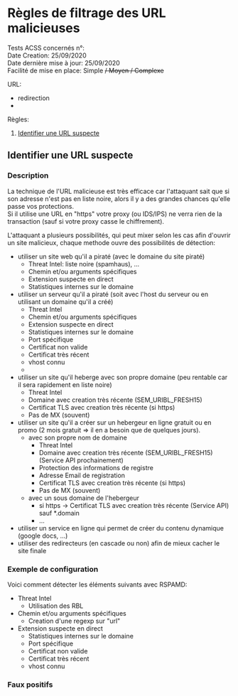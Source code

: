 # Règles de filtrage des URL malicieuses
Tests ACSS concernés n°:  
Date Creation: 25/09/2020  
Date dernière mise à jour: 25/09/2020  
Facilité de mise en place: Simple ~~/ Moyen / Complexe~~  

URL:
  - redirection
  - 
Règles:
1. [Identifier une URL suspecte](#reject)


## Identifier une URL suspecte <a name="reject"></a>
### Description
La technique de l'URL malicieuse est très efficace car l'attaquant sait que si son adresse n'est pas en liste noire, alors il y a des grandes chances qu'elle passe vos protections.  
Si il utilise une URL en "https" votre proxy (ou IDS/IPS) ne verra rien de la transaction (sauf si votre proxy casse le chiffrement).  

L'attaquant a plusieurs possibilités, qui peut mixer selon les cas afin d'ouvrir un site malicieux, chaque methode ouvre des possibilités de détection:
  - utiliser un site web qu'il a piraté (avec le domaine du site piraté)
    - Threat Intel: liste noire (spamhaus), ...
    - Chemin et/ou arguments spécifiques
    - Extension suspecte en direct
    - Statistiques internes sur le domaine
  - utiliser un serveur qu'il a piraté (soit avec l'host du serveur ou en utilisant un domaine qu'il a créé)
    - Threat Intel
    - Chemin et/ou arguments spécifiques
    - Extension suspecte en direct
    - Statistiques internes sur le domaine
    - Port spécifique
    - Certificat non valide
    - Certificat très récent
    - vhost connu
    - 
  - utiliser un site qu'il heberge avec son propre domaine (peu rentable car il sera rapidement en liste noire)
    - Threat Intel
    - Domaine avec creation très récente (SEM_URIBL_FRESH15)
    - Certificat TLS avec creation très récente (si https)
    - Pas de MX (souvent)
  - utiliser un site qu'il a créer sur un hebergeur en ligne gratuit ou en promo (2 mois gratuit => il en a besoin que de quelques jours).
    - avec son propre nom de domaine
      - Threat Intel
      - Domaine avec creation très récente (SEM_URIBL_FRESH15) (Service API prochainement)
      - Protection des informations de registre
      - Adresse Email de registration
      - Certificat TLS avec creation très récente (si https)
      - Pas de MX (souvent)
    - avec un sous domaine de l'hebergeur
      - si https -> Certificat TLS avec creation très récente (Service API) sauf *.domain
      - ...
  - utiliser un service en ligne qui permet de créer du contenu dynamique (google docs, ...)
  - utiliser des redirecteurs (en cascade ou non) afin de mieux cacher le site finale


### Exemple de configuration
Voici comment détecter les éléments suivants avec RSPAMD:
  - Threat Intel
    - Utilisation des RBL
  - Chemin et/ou arguments spécifiques
    - Creation d'une regexp sur "url"
  - Extension suspecte en direct
    - Statistiques internes sur le domaine
    - Port spécifique
    - Certificat non valide
    - Certificat très récent
    - vhost connu
### Faux positifs

